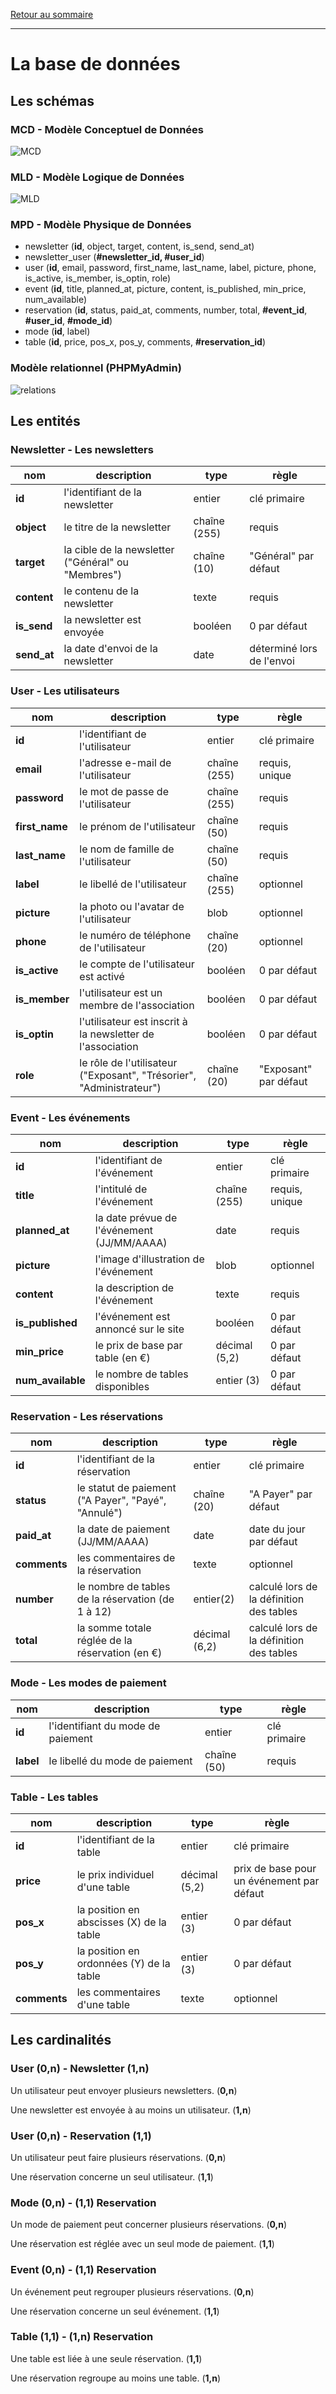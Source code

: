 [Retour au sommaire](README.md)

***

# La base de données

## Les schémas

### MCD -  Modèle Conceptuel de Données

![MCD](./schemas/entities/MCD.png)

### MLD -  Modèle Logique de Données

![MLD](./schemas/entities/MLD.png)

### MPD -  Modèle Physique de Données

- newsletter (**id**, object, target, content, is_send, send_at)
- newsletter_user (**#newsletter_id, #user_id**)
- user (**id**, email, password, first_name, last_name, label, picture, phone, is_active, is_member, is_optin, role)
- event (**id**, title, planned_at, picture, content, is_published, min_price, num_available)
- reservation (**id**, status, paid_at, comments, number, total, **#event_id**, **#user_id**, **#mode_id**)
- mode (**id**, label)
- table (**id**, price, pos_x, pos_y, comments, **#reservation_id**)

### Modèle relationnel (PHPMyAdmin)

![relations](./schemas/entities/relations.png)

## Les entités

### Newsletter - Les newsletters

nom|description|type|règle
-|-|-|-
**id**|l'identifiant de la newsletter|entier|clé primaire
**object**|le titre de la newsletter|chaîne (255)|requis
**target**|la cible de la newsletter ("Général" ou "Membres")|chaîne (10)|"Général" par défaut
**content**|le contenu de la newsletter|texte|requis
**is_send**|la newsletter est envoyée|booléen|0 par défaut
**send_at**|la date d'envoi de la newsletter|date|déterminé lors de l'envoi

### User - Les utilisateurs

nom|description|type|règle
-|-|-|-
**id**|l'identifiant de l'utilisateur|entier|clé primaire
**email**|l'adresse e-mail de l'utilisateur|chaîne (255)|requis, unique
**password**|le mot de passe de l'utilisateur|chaîne (255)|requis
**first_name**|le prénom de l'utilisateur|chaîne (50)|requis
**last_name**|le nom de famille de l'utilisateur|chaîne (50)|requis
**label**|le libellé de l'utilisateur|chaîne (255)|optionnel
**picture**|la photo ou l'avatar de l'utilisateur|blob|optionnel
**phone**|le numéro de téléphone de l'utilisateur|chaîne (20)|optionnel
**is_active**|le compte de l'utilisateur est activé|booléen|0 par défaut
**is_member**|l'utilisateur est un membre de l'association|booléen|0 par défaut
**is_optin**|l'utilisateur est inscrit à la newsletter de l'association|booléen|0 par défaut
**role**|le rôle de l'utilisateur ("Exposant", "Trésorier", "Administrateur")|chaîne (20)|"Exposant" par défaut

### Event - Les événements

nom|description|type|règle
-|-|-|-
**id**|l'identifiant de l'événement|entier|clé primaire
**title**|l'intitulé de l'événement|chaîne (255)|requis, unique
**planned_at**|la date prévue de l'événement (JJ/MM/AAAA)|date|requis
**picture**|l'image d'illustration de l'événement|blob|optionnel
**content**|la description de l'événement|texte|requis
**is_published**|l'événement est annoncé sur le site|booléen|0 par défaut
**min_price**|le prix de base par table (en €)|décimal (5,2)|0 par défaut
**num_available**|le nombre de tables disponibles|entier (3)|0 par défaut

### Reservation - Les réservations

nom|description|type|règle
-|-|-|-
**id**|l'identifiant de la réservation|entier|clé primaire
**status**|le statut de paiement ("A Payer", "Payé", "Annulé")|chaîne (20)|"A Payer" par défaut
**paid_at**|la date de paiement (JJ/MM/AAAA)|date|date du jour par défaut
**comments**|les commentaires de la réservation|texte|optionnel
**number**|le nombre de tables de la réservation (de 1 à 12)|entier(2)|calculé lors de la définition des tables
**total**|la somme totale réglée de la réservation (en €)|décimal (6,2)|calculé lors de la définition des tables

### Mode - Les modes de paiement

nom|description|type|règle
-|-|-|-
**id**|l'identifiant du mode de paiement|entier|clé primaire
**label**|le libellé du mode de paiement|chaîne (50)|requis

### Table - Les tables

nom|description|type|règle
-|-|-|-
**id**|l'identifiant de la table|entier|clé primaire
**price**|le prix individuel d'une table|décimal (5,2)|prix de base pour un événement par défaut
**pos_x**|la position en abscisses (X) de la table|entier (3)|0 par défaut
**pos_y**|la position en ordonnées (Y) de la table|entier (3)|0 par défaut
**comments**|les commentaires d'une table|texte|optionnel

## Les cardinalités

### User (0,n) - Newsletter (1,n)

Un utilisateur peut envoyer plusieurs newsletters. (**0,n**)

Une newsletter est envoyée à au moins un utilisateur. (**1,n**)

### User (0,n) - Reservation (1,1)

Un utilisateur peut faire plusieurs réservations. (**0,n**)

Une réservation concerne un seul utilisateur. (**1,1**)

### Mode (0,n) - (1,1) Reservation

Un mode de paiement peut concerner plusieurs réservations. (**0,n**)

Une réservation est réglée avec un seul mode de paiement. (**1,1**)

### Event (0,n) - (1,1) Reservation

Un événement peut regrouper plusieurs réservations. (**0,n**)

Une réservation concerne un seul événement. (**1,1**)

### Table (1,1) - (1,n) Reservation

Une table est liée à une seule réservation. (**1,1**)

Une réservation regroupe au moins une table. (**1,n**)
